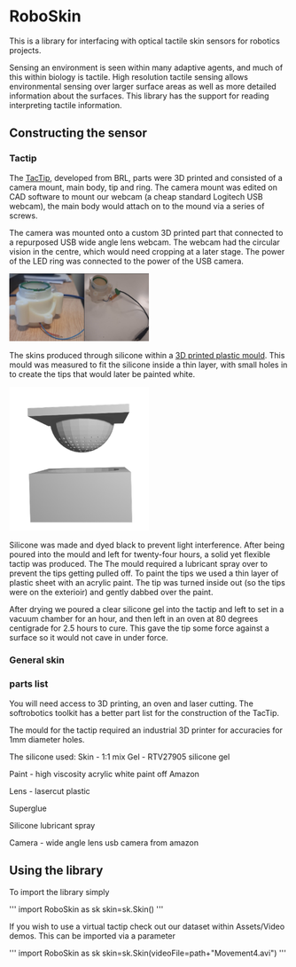 # RoboSkin
This is a library for interfacing with optical tactile skin sensors for robotics projects.

Sensing an environment is seen within many adaptive agents, and much of this within biology is tactile. High resolution tactile sensing allows environmental sensing over larger surface areas as well as more detailed information about the surfaces. This library has the support for reading interpreting tactile information.

## Constructing the sensor

### Tactip
The <a href="https://softroboticstoolkit.com/tactip">TacTip</a>, developed from BRL, parts were 3D printed and consisted of a camera mount, main body, tip and ring. The camera mount was edited on CAD software to mount our webcam (a cheap standard Logitech USB webcam), the main body would attach on to the mound via a series of screws.

The camera was mounted onto a custom 3D printed part that connected to a repurposed USB wide angle lens webcam. The webcam had the circular vision in the centre, which would need cropping at a later stage. The power of the LED ring was connected to the power of the USB camera.  

<img src="Assets/images/mounting the ring.png" width="50%">

The skins produced through silicone within a <a href="https://github.com/shepai/RoboSkin/blob/main/Assets/3D%20files/Skin/MouldTIp.stl">3D printed plastic mould</a>. This mould was measured to fit the silicone inside a thin layer, with small holes in to create the tips that would later be painted white.

<img src="Assets/images/RENDER.png" width="50%">


Silicone was made and dyed black to prevent light interference. After being poured into the mould and left for twenty-four hours, a solid yet flexible tactip was produced. The The mould required a lubricant spray over to prevent the tips getting pulled off. To paint the tips we used a thin layer of plastic sheet with an acrylic paint. The tip was turned inside out (so the tips were on the exterioir) and gently dabbed over the paint.  

After drying we poured a clear silicone gel into the tactip and left to set in a vacuum chamber for an hour, and then left in an oven at 80 degrees centigrade for 2.5 hours to cure. This gave the tip some force against a surface so it would not cave in under force.  

### General skin


### parts list
You will need access to 3D printing, an oven and laser cutting. The softrobotics toolkit has a better part list for the construction of the TacTip. 

The mould for the tactip required an industrial 3D printer for accuracies for 1mm diameter holes. 

The silicone used:
Skin - 1:1 mix
Gel - RTV27905 silicone gel

Paint - high viscosity acrylic white paint off Amazon

Lens - lasercut plastic

Superglue 

Silicone lubricant spray

Camera - wide angle lens usb camera from amazon


## Using the library

To import the library simply

'''
import RoboSkin as sk
skin=sk.Skin()
'''

If you wish to use a virtual tactip check out our dataset within <a>Assets/Video demos</a>. This can be imported via a parameter

'''
import RoboSkin as sk
skin=sk.Skin(videoFile=path+"Movement4.avi")
'''